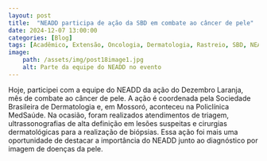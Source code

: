 ```yaml
---
layout: post
title:  "NEADD participa de ação da SBD em combate ao câncer de pele"
date: 2024-12-07 13:00:00
categories: [Blog]
tags: [Acadêmico, Extensão, Oncologia, Dermatologia, Rastreio, SBD, NEADD]
image: 
    path: /assets/img/post18image1.jpg
    alt: Parte da equipe do NEADD no evento
---
```


Hoje, participei com a equipe do NEADD da ação do Dezembro Laranja, mês de combate ao câncer de pele. A ação é coordenada pela Sociedade Brasileira de Dermatologia e, em Mossoró, aconteceu na Policlínica MedSaúde. Na ocasião, foram realizados atendimentos de triagem, ultrassonografias de alta definição em lesões suspeitas e cirurgias dermatológicas para a realização de biópsias. Essa ação foi mais uma oportunidade de destacar a importância do NEADD junto ao diagnóstico por imagem de doenças da pele.